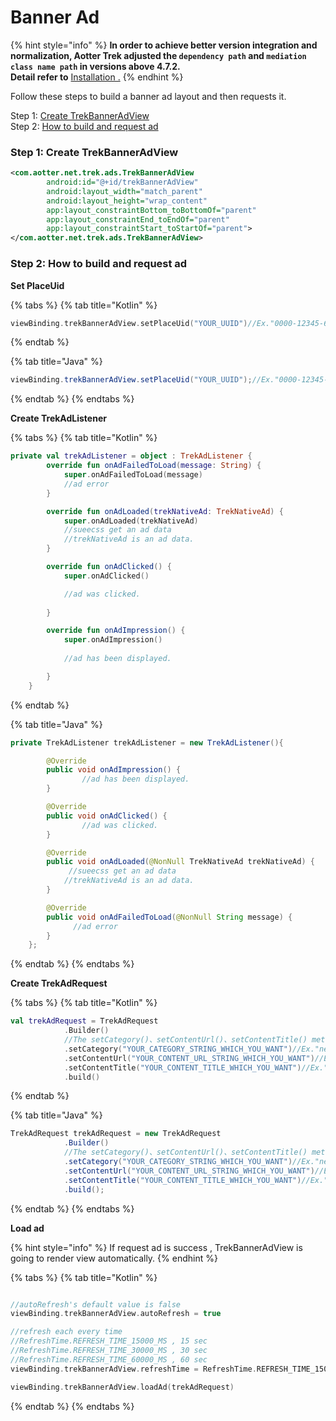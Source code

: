 # Banner Ad

{% hint style="info" %}
**In order to achieve better version integration and normalization, Aotter Trek adjusted the `dependency path` and `mediation class name path` in versions above 4.7.2.**\
**Detail refer to** [Installation .](../sdk-integration/installation.md)
{% endhint %}

Follow these steps to build a banner ad layout and then requests it.

Step 1: [Create TrekBannerAdView](banner-ad.md#step-1-create-banner-ad-layout)\
Step 2: [How to build and request ad](banner-ad.md#step-2-how-to-build-and-request-ad)&#x20;

### Step 1: Create TrekBannerAdView

```xml
<com.aotter.net.trek.ads.TrekBannerAdView
        android:id="@+id/trekBannerAdView"
        android:layout_width="match_parent"
        android:layout_height="wrap_content"
        app:layout_constraintBottom_toBottomOf="parent"
        app:layout_constraintEnd_toEndOf="parent"
        app:layout_constraintStart_toStartOf="parent">
</com.aotter.net.trek.ads.TrekBannerAdView>
```

### Step 2: How to build and request ad&#x20;

**Set PlaceUid**

{% tabs %}
{% tab title="Kotlin" %}
```kotlin
viewBinding.trekBannerAdView.setPlaceUid("YOUR_UUID")//Ex."0000-12345-6789-000"
```
{% endtab %}

{% tab title="Java" %}
```java
viewBinding.trekBannerAdView.setPlaceUid("YOUR_UUID");//Ex."0000-12345-6789-000"
```
{% endtab %}
{% endtabs %}

**Create TrekAdListener**

{% tabs %}
{% tab title="Kotlin" %}
```kotlin
private val trekAdListener = object : TrekAdListener {
        override fun onAdFailedToLoad(message: String) {
            super.onAdFailedToLoad(message)
            //ad error
        }

        override fun onAdLoaded(trekNativeAd: TrekNativeAd) {
            super.onAdLoaded(trekNativeAd)
            //sueecss get an ad data
            //trekNativeAd is an ad data.
        }

        override fun onAdClicked() {
            super.onAdClicked()

            //ad was clicked.
            
        }

        override fun onAdImpression() {
            super.onAdImpression()
            
            //ad has been displayed.

        }
    }
```
{% endtab %}

{% tab title="Java" %}
```java
private TrekAdListener trekAdListener = new TrekAdListener(){

        @Override
        public void onAdImpression() {
                //ad has been displayed.
        }

        @Override
        public void onAdClicked() {
                //ad was clicked.
        }

        @Override
        public void onAdLoaded(@NonNull TrekNativeAd trekNativeAd) {
             //sueecss get an ad data
            //trekNativeAd is an ad data.
        }

        @Override
        public void onAdFailedToLoad(@NonNull String message) {
              //ad error  
        }
    };
```
{% endtab %}
{% endtabs %}

**Create TrekAdRequest**

{% tabs %}
{% tab title="Kotlin" %}
```kotlin
val trekAdRequest = TrekAdRequest
            .Builder()
            //The setCategory()、setContentUrl()、setContentTitle() method is optional. You can skip it if you don't want to set it.
            .setCategory("YOUR_CATEGORY_STRING_WHICH_YOU_WANT")//Ex."news"
            .setContentUrl("YOUR_CONTENT_URL_STRING_WHICH_YOU_WANT")//Ex."https://agirls.aotter.net/"
            .setContentTitle("YOUR_CONTENT_TITLE_WHICH_YOU_WANT")//Ex."電獺少女"
            .build()
```
{% endtab %}

{% tab title="Java" %}
```java
TrekAdRequest trekAdRequest = new TrekAdRequest
            .Builder()
            //The setCategory()、setContentUrl()、setContentTitle() method is optional. You can skip it if you don't want to set it.
            .setCategory("YOUR_CATEGORY_STRING_WHICH_YOU_WANT")//Ex."news"
            .setContentUrl("YOUR_CONTENT_URL_STRING_WHICH_YOU_WANT")//Ex."https://agirls.aotter.net/"
            .setContentTitle("YOUR_CONTENT_TITLE_WHICH_YOU_WANT")//Ex."電獺少女"
            .build();
```
{% endtab %}
{% endtabs %}

**Load ad**

{% hint style="info" %}
If request ad is  success , TrekBannerAdView is going to render view automatically.
{% endhint %}

{% tabs %}
{% tab title="Kotlin" %}
```kotlin

//autoRefresh's default value is false
viewBinding.trekBannerAdView.autoRefresh = true

//refresh each every time 
//RefreshTime.REFRESH_TIME_15000_MS , 15 sec
//RefreshTime.REFRESH_TIME_30000_MS , 30 sec
//RefreshTime.REFRESH_TIME_60000_MS , 60 sec
viewBinding.trekBannerAdView.refreshTime = RefreshTime.REFRESH_TIME_15000_MS

viewBinding.trekBannerAdView.loadAd(trekAdRequest)
```
{% endtab %}
{% endtabs %}

